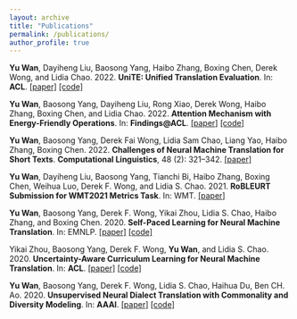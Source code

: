 ```yaml
---
layout: archive
title: "Publications"
permalink: /publications/
author_profile: true
---
```


**Yu Wan**, Dayiheng Liu, Baosong Yang, Haibo Zhang, Boxing Chen, Derek Wong, and Lidia Chao. 2022. **UniTE: Unified Translation Evaluation**. In: **ACL**. [[paper]](https://aclanthology.org/2022.acl-long.558/) [[code]](https://github.com/wanyu2018umac/UniTE)

**Yu Wan**, Baosong Yang, Dayiheng Liu, Rong Xiao, Derek Wong, Haibo Zhang, Boxing Chen, and Lidia Chao. 2022. **Attention Mechanism with Energy-Friendly Operations**. In: **Findings@ACL**. [[paper]](https://aclanthology.org/2022.findings-acl.313/) [[code]](https://github.com/wanyu2018umac/E-Att)

**Yu Wan**, Baosong Yang, Derek Fai Wong, Lidia Sam Chao, Liang Yao, Haibo Zhang, Boxing Chen. 2022. **Challenges of Neural Machine Translation for Short Texts**. **Computational Linguistics**, 48 (2): 321–342. [[paper]](https://direct.mit.edu/coli/article/48/2/321/109902)

**Yu Wan**, Dayiheng Liu, Baosong Yang, Tianchi Bi, Haibo Zhang, Boxing Chen, Weihua Luo, Derek F. Wong, and Lidia S. Chao. 2021. **RoBLEURT Submission for WMT2021 Metrics Task**. In: WMT. [[paper]](https://aclanthology.org/2021.wmt-1.114/)

**Yu Wan**, Baosong Yang, Derek F. Wong, Yikai Zhou, Lidia S. Chao, Haibo Zhang, and Boxing Chen. 2020. **Self-Paced Learning for Neural Machine Translation**. In: EMNLP. [[paper]](https://aclanthology.org/2020.emnlp-main.80/) [[code]](https://github.com/wanyu2018umac/Self-Paced-Learning-for-Neural-Machine-Translation)

Yikai Zhou, Baosong Yang, Derek F. Wong, **Yu Wan**, and Lidia S. Chao. 2020. **Uncertainty-Aware Curriculum Learning for Neural Machine Translation**. In: **ACL**. [[paper]](https://aclanthology.org/2020.acl-main.620/) [[code]](https://github.com/umyk/ua-cl-nmt)

**Yu Wan**, Baosong Yang, Derek F. Wong, Lidia S. Chao, Haihua Du, Ben CH. Ao. 2020. **Unsupervised Neural Dialect Translation with Commonality and Diversity Modeling**. In: **AAAI**. [[paper]](https://ojs.aaai.org/index.php/AAAI/article/view/6448) [[code]](https://github.com/wanyu2018umac/Unsupervised_Dialect_Translation)
